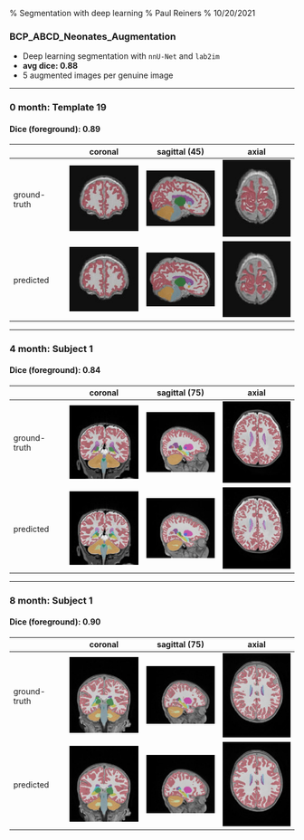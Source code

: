 % Segmentation with deep learning
% Paul Reiners
% 10/20/2021

### BCP_ABCD_Neonates_Augmentation


* Deep learning segmentation with `nnU-Net` and `lab2im`
* **avg dice: 0.88**
* 5 augmented images per genuine image

---

### 0 month: Template 19
#### Dice (foreground): 0.89

|             | coronal     | sagittal (45) | axial
| ----------- | ----------- | ---- | --- 
| ground-truth      | ![](0mo_template19_coronal_ground_truth_128.jpg)        | ![](0mo_template19_sagittal_ground_truth_128.jpg) | ![](0mo_template19_axial_ground_truth_128.jpg)
| predicted   | ![](0mo_template19_coronal_inferred_128.jpg)        | ![](0mo_template19_sagittal_inferred_128.jpg) | ![](0mo_template19_axial_inferred_128.jpg)

---

### 4 month: Subject 1
#### Dice (foreground): 0.84

|             | coronal     | sagittal (75) | axial
| ----------- | ----------- | ---- | --- 
| ground-truth      | ![](4mo_subject01_coronal_ground_truth_128.jpg)        | ![](4mo_subject01_sagittal_ground_truth_128.jpg) | ![](4mo_subject01_axial_ground_truth_128.jpg)
| predicted   | ![](4mo_subject01_coronal_inferred_128.jpg)        | ![](4mo_subject01_sagittal_inferred_128.jpg) | ![](4mo_subject01_axial_inferred_128.jpg)

---

### 8 month: Subject 1
#### Dice (foreground): 0.90

|             | coronal     | sagittal (75) | axial
| ----------- | ----------- | ---- | --- 
| ground-truth      | ![](8mo_subject01_coronal_ground_truth_128.jpg)        | ![](8mo_subject01_sagittal_ground_truth_128.jpg) | ![](8mo_subject01_axial_ground_truth_128.jpg)
| predicted   | ![](8mo_subject01_coronal_inferred_128.jpg)        | ![](8mo_subject01_sagittal_inferred_128.jpg) | ![](8mo_subject01_axial_inferred_128.jpg)

